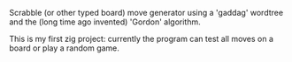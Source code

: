 Scrabble (or other typed board) move generator using a 'gaddag' wordtree and the (long time ago invented) 'Gordon' algorithm.

This is my first zig project: currently the program can test all moves on a board or play a random game.

